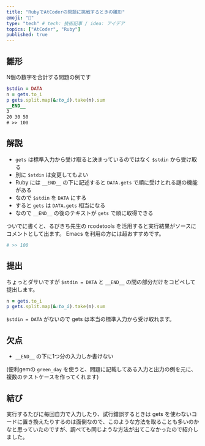 ```yaml
---
title: "RubyでAtCoderの問題に挑戦するときの雛形"
emoji: "📑"
type: "tech" # tech: 技術記事 / idea: アイデア
topics: ["AtCoder", "Ruby"]
published: true
---
```


## 雛形

N個の数字を合計する問題の例です

```ruby
$stdin = DATA
n = gets.to_i
p gets.split.map(&:to_i).take(n).sum
__END__
3
20 30 50
# >> 100
```

## 解説

- `gets` は標準入力から受け取ると決まっているのではなく `$stdin` から受け取る
- 別に `$stdin` は変更してもよい
- Ruby には `__END__` の下に記述すると `DATA.gets` で順に受けとれる謎の機能がある
- なので `$stdin` を `DATA` にする
- すると `gets` は `DATA.gets` 相当になる
- なので `__END__` の後のテキストが `gets` で順に取得できる

ついでに書くと、るびきち先生の rcodetools を活用すると実行結果がソースにコメントとして出ます。
Emacs を利用の方には超おすすめです。

```ruby
# >> 100
```

## 提出 

ちょっとダサいですが `$stdin = DATA` と `__END__` の間の部分だけをコピペして提出します。

```ruby
n = gets.to_i
p gets.split.map(&:to_i).take(n).sum
```

`$stdin = DATA` がないので gets は本当の標準入力から受け取れます。

## 欠点

- `__END__` の下に1つ分の入力しか書けない

(便利gemの `green_day` を使うと、問題に記載してある入力と出力の例を元に、複数のテストケースを作ってくれます)

## 結び

実行するたびに毎回自力で入力したり、試行錯誤するときは gets を使わないコードに置き換えたりするのは面倒なので、このような方法を取ることも多いのかなと思っていたのですが、調べても同じような方法が出てこなかったので紹介しました。

